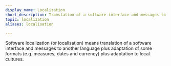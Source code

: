 ```yaml
---
display_name: Localization
short_description: Translation of a software interface and messages to another language plus to work with local cultures.
topic: localization
aliases: localisation

---
```

Software localization (or localisation) means translation of a software interface and messages to another language plus adaptation of some formats (e.g. measures, dates and currency) plus adaptation to local cultures.
